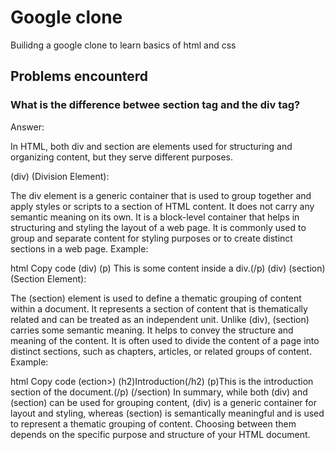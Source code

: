 # Google clone
Builidng a google clone to learn basics of html and css


## Problems encounterd 
### What is the difference betwee section tag and the div tag?
Answer: 

In HTML, both div and section are elements used for structuring and organizing content, but they serve different purposes.

(div) (Division Element):

The div element is a generic container that is used to group together and apply styles or scripts to a section of HTML content.
It does not carry any semantic meaning on its own. It is a block-level container that helps in structuring and styling the layout of a web page.
It is commonly used to group and separate content for styling purposes or to create distinct sections in a web page.
Example:

html
Copy code
(div)
    (p) This is some content inside a div.(/p)
(div)
(section) (Section Element):

The (section) element is used to define a thematic grouping of content within a document. It represents a section of content that is thematically related and can be treated as an independent unit.
Unlike (div), (section) carries some semantic meaning. It helps to convey the structure and meaning of the content.
It is often used to divide the content of a page into distinct sections, such as chapters, articles, or related groups of content.
Example:

html
Copy code
(ection>)
    (h2)Introduction(/h2)
    (p)This is the introduction section of the document.(/p)
(/section)
In summary, while both (div) and (section) can be used for grouping content, (div) is a generic container for layout and styling, whereas (section) is semantically meaningful and is used to represent a thematic grouping of content. Choosing between them depends on the specific purpose and structure of your HTML document.
